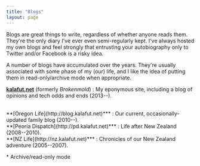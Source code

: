 ```yaml
---
title: "Blogs"
layout: page
---
```


Blogs are great things to write, regardless of whether anyone reads them. They're the only diary I've ever even
semi-regularly kept. I've always hosted my own blogs and feel strongly that entrusting your autobiography
only to Twitter and/or Facebook is a risky idea.

A number of blogs have accumulated over the years. They're usually associated with some phase of my (our)
life, and I like the idea of putting them in read-only/archive mode when appropriate.


**[kalafut.net](http://kalafut.net)** (formerly *Brokenmold*)
: My eponymous site, including a blog of opinions and tech odds and ends (2013--).

<br>
**[Oregon Life](http://blog.kalafut.net)***
: Our current, occasionally-updated family blog (2010--).

<br>
**[Peoria Dispatch](http://pd.kalafut.net)***
: Life after New Zealand (2008--2010).

<br>
**[NZ Life](http://nz.kalafut.net)***
: Chronicles of our New Zealand adventure (2005--2007).

\* Archive/read-only mode


